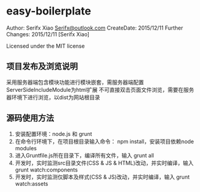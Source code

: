 # easy-boilerplate

Author: Serifx Xiao <Serifx@outlook.com>
CreateDate: 2015/12/11
Further Changes: 2015/12/11 [Serifx Xiao]

Licensed under the MIT license

## 项目发布及浏览说明

采用服务器端包含模块功能进行模块嵌套，需服务器端配置ServerSideIncludeModule为html扩展
不可直接双击页面文件浏览，需要在服务器环境下进行浏览，以dist为网站根目录

## 源码使用方法

1. 安装配置环境：node.js 和 grunt
2. 在命令行环境下，在项目根目录输入命令： npm install，安装项目依赖node modules
3. 进入Gruntfile.js所在目录下，编译所有文件，输入 grunt all
4. 开发时，实时监测src目录文件(CSS & JS & HTML)改动，并实时编译，输入 grunt watch:components
5. 开发时，实时监测仅脚本及样式(CSS & JS)改动，并实时编译，输入 grunt watch:assets
